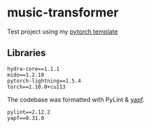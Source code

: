 # music-transformer
Test project using my [pytorch template](https://github.com/Rick-McCoy/pytorch-template)

## Libraries
```
hydra-core==1.1.1
mido==1.2.10
pytorch-lightning==1.5.4
torch==1.10.0+cu113
```

The codebase was formatted with PyLint & [yapf](https://github.com/google/yapf).

```
pylint==2.12.2
yapf==0.31.0
```
